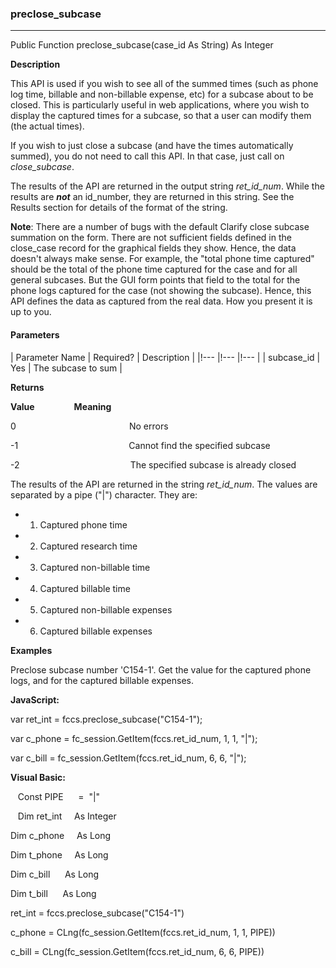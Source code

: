 ### preclose_subcase

---

Public Function preclose_subcase(case_id As String) As Integer

**Description**

This API is used if you wish to see all of the summed times (such as phone log time, billable and non-billable expense, etc) for a subcase about to be closed. This is particularly useful in web applications, where you wish to display the captured times for a subcase, so that a user can modify them (the actual times).

If you wish to just close a subcase (and have the times automatically summed), you do not need to call this API. In that case, just call on _close_subcase_.

The results of the API are returned in the output string _ret_id_num_. While the results are **_not_** an id_number, they are returned in this string. See the Results section for details of the format of the string.

**Note**: There are a number of bugs with the default Clarify close subcase summation on the form. There are not sufficient fields defined in the close_case record for the graphical fields they show. Hence, the data doesn't always make sense. For example, the "total phone time captured" should be the total of the phone time captured for the case and for all general subcases. But the GUI form points that field to the total for the phone logs captured for the case (not showing the subcase). Hence, this API defines the data as captured from the real data. How you present it is up to you.

#### Parameters

| Parameter Name | Required? | Description |
|!--- |!--- |!--- |
| subcase_id | Yes | The subcase to sum |

**Returns**

**Value**                **Meaning**

0                                              No errors

-1                                             Cannot find the specified subcase

-2                                             The specified subcase is already closed

The results of the API are returned in the string _ret_id_num_. The values are separated by a pipe ("|") character. They are:

* 1. Captured phone time
* 2. Captured research time
* 3. Captured non-billable time
* 4. Captured billable time
* 5. Captured non-billable expenses
* 6. Captured billable expenses

**Examples**

 Preclose subcase number 'C154-1'. Get the value for the captured phone logs, and for the captured billable expenses.

**JavaScript:**

var ret_int = fccs.preclose_subcase("C154-1");

var c_phone = fc_session.GetItem(fccs.ret_id_num, 1, 1, "|");

var c_bill = fc_session.GetItem(fccs.ret_id_num, 6, 6, "|");

**Visual Basic:**

   Const PIPE      =  "|"

   Dim ret_int     As Integer

Dim c_phone     As Long

Dim t_phone     As Long

Dim c_bill      As Long

Dim t_bill      As Long

ret_int = fccs.preclose_subcase("C154-1")

c_phone = CLng(fc_session.GetItem(fccs.ret_id_num, 1, 1, PIPE))

c_bill = CLng(fc_session.GetItem(fccs.ret_id_num, 6, 6, PIPE))